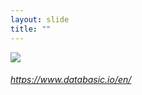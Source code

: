 ```yaml
---
layout: slide
title: ""
---
```



<section>
<a class="" href="https://www.databasic.io/en/"><img class="rotate-left" src="{{ site.baseurl }}/assets/images/databasic.png"></a>
<h6 class="rotate-left"><a class="external" href="https://www.databasic.io/en/">https://www.databasic.io/en/</a></h6>
</section>